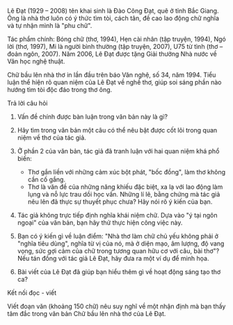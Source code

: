 Lê Đạt (1929 – 2008) tên khai sinh là Đào Công Đạt, quê ở tỉnh Bắc Giang. Ông là nhà thơ luôn có ý thức tìm tòi, cách tân, đề cao lao động chữ nghĩa và tự nhận mình là "phu chữ".

Tác phẩm chính: Bóng chữ (thơ, 1994), Hẹn cài nhân (tập truyện, 1994), Ngó lời (thơ, 1997), Mi là người bình thường (tập truyện, 2007), U75 từ tình (thơ – đoản ngôn, 2007). Năm 2006, Lê Đạt được tặng Giải thưởng Nhà nước về Văn học nghệ thuật.

Chữ bầu lên nhà thơ in lần đầu trên báo Văn nghệ, số 34, năm 1994. Tiểu luận thể hiện rõ quan niệm của Lê Đạt về nghề thơ, giúp soi sáng phần nào hướng tìm tòi độc đáo trong thơ ông.

Trả lời câu hỏi

1. Vấn đề chính được bàn luận trong văn bản này là gì?

2. Hãy tìm trong văn bản một câu có thể nêu bật được cốt lõi trong quan niệm về thơ của tác giả.

3. Ở phần 2 của văn bản, tác giả đã tranh luận với hai quan niệm khá phổ biến:
   - Thơ gắn liền với những cảm xúc bột phát, "bốc đồng", làm thơ không cần cố gắng.
   - Thơ là văn đề của những năng khiếu đặc biệt, xa lạ với lao động làm lụng và nỗ lực trau dồi học vấn.
   Những lí lẽ, bằng chứng mà tác giả nêu lên đã thực sự thuyết phục chưa? Hãy nói rõ ý kiến của bạn.

4. Tác giả không trực tiếp định nghĩa khái niệm chữ. Dựa vào "ý tại ngôn ngoại" của văn bản, bạn hãy thử thực hiện công việc này.

5. Bạn có ý kiến gì về luận điểm: "Nhà thơ làm chữ chủ yếu không phải ở "nghĩa tiêu dùng", nghĩa từ vị của nó, mà ở diện mạo, âm lượng, độ vang vọng, sức gợi cảm của chữ trong tương quan hữu cơ với câu, bài thơ"? Nếu tán đồng với tác giả Lê Đạt, hãy đưa ra một ví dụ để minh họa.

6. Bài viết của Lê Đạt đã giúp bạn hiểu thêm gì về hoạt động sáng tạo thơ ca?

Kết nối đọc - viết

Viết đoạn văn (khoảng 150 chữ) nêu suy nghĩ về một nhận định mà bạn thấy tâm đắc trong văn bản Chữ bầu lên nhà thơ của Lê Đạt.